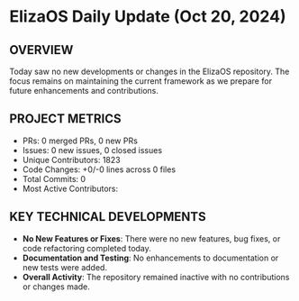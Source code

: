 # ElizaOS Daily Update (Oct 20, 2024)

## OVERVIEW 
Today saw no new developments or changes in the ElizaOS repository. The focus remains on maintaining the current framework as we prepare for future enhancements and contributions.

## PROJECT METRICS
- PRs: 0 merged PRs, 0 new PRs
- Issues: 0 new issues, 0 closed issues
- Unique Contributors: 1823
- Code Changes: +0/-0 lines across 0 files
- Total Commits: 0
- Most Active Contributors: 

## KEY TECHNICAL DEVELOPMENTS
- **No New Features or Fixes**: There were no new features, bug fixes, or code refactoring completed today.
- **Documentation and Testing**: No enhancements to documentation or new tests were added.
- **Overall Activity**: The repository remained inactive with no contributions or changes made.